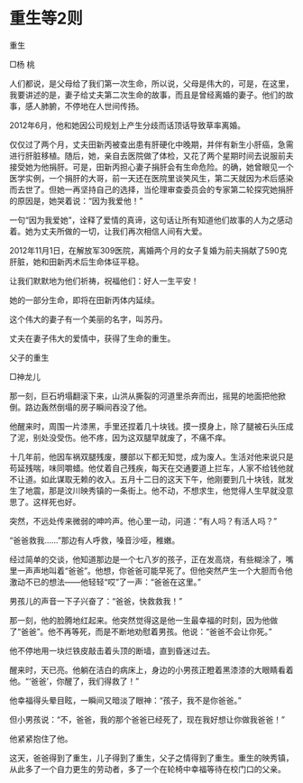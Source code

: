 # 重生等2则

重生 

□杨 桃 

人们都说，是父母给了我们第一次生命，所以说，父母是伟大的，可是，在这里，我要讲述的是，妻子给丈夫第二次生命的故事，而且是曾经离婚的妻子。他们的故事，感人肺腑，不停地在人世间传扬。 

2012年6月，他和她因公司规划上产生分歧而话顶话导致草率离婚。 

仅仅过了两个月，丈夫田新丙被查出患有肝硬化中晚期，并伴有新生小肝癌，急需进行肝脏移植。随后，她，亲自去医院做了体检，又花了两个星期时间去说服前夫接受她为他捐肝。可是，田新丙担心妻子捐肝会有生命危险。的确，她曾眼见一个医学实例，一个捐肝的大哥，前一天还在医院里谈笑风生，第二天就因为术后感染而去世了。但她一再坚持自己的选择，当伦理审查委员会的专家第二轮探究她捐肝的原因是，她哭着说：“因为我爱他！” 

一句“因为我爱她”，诠释了爱情的真谛，这句话让所有知道他们故事的人为之感动着。她为丈夫所做的一切，让我们再次相信人间有大爱。 

2012年11月1日，在解放军309医院，离婚两个月的女子复婚为前夫捐献了590克肝脏，她和田新丙术后生命体征平稳。 

让我们默默地为他们祈祷，祝福他们：好人一生平安！ 

她的一部分生命，即将在田新丙体内延续。 

这个伟大的妻子有一个美丽的名字，叫苏丹。 

丈夫在妻子伟大的爱情中，获得了生命的重生。 

父子的重生 

□神龙儿 

那一刻，巨石坍塌翻滚下来，山洪从撕裂的河道里杀奔而出，摇晃的地面把他掀倒。路边轰然倒塌的房子瞬间吞没了他。 

他醒来时，周围一片漆黑，手里还捏着几十块钱。摸一摸身上，除了腿被石头压成了泥，别处没受伤。他不疼，因为这双腿早就废了，不痛不痒。 

十几年前，他因车祸双腿残废，腰部以下都无知觉，成为废人。生活对他来说只是苟延残喘，味同嚼蜡。他仗着自己残疾，每天在交通要道上拦车，人家不给钱他就不让道。如此谋取无赖的收入。五月十二日的这天下午，他刚要到几十块钱，就发生了地震，那是汶川映秀镇的一条街上。他不动，不想求生，他觉得人生早就没意思了。这样死也好。 

突然，不远处传来微弱的呻吟声。他心里一动，问道：“有人吗？有活人吗？” 

“爸爸救我……”那边有人呼救，嗓音沙哑，稚嫩。 

经过简单的交谈，他知道那边是一个七八岁的孩子，正在发高烧，有些糊涂了，嘴里一声声地叫着“爸爸”。他想，你爸爸可能早死了。但他突然产生一个大胆而令他激动不已的想法——他轻轻“哎”了一声：“爸爸在这里。” 

男孩儿的声音一下子兴奋了：“爸爸，快救救我！” 

那一刻，他的脸腾地红起来。他突然觉得这是他一生最幸福的时刻，因为他做了“爸爸”。他不再等死，而是不断地劝慰着男孩。他说：“爸爸不会让你死。” 

他不停地用一块烂铁皮敲击着头顶的断墙，直到昏迷过去。 

醒来时，天已亮。他躺在洁白的病床上，身边的小男孩正瞪着黑漆漆的大眼睛看着他。“‘爸爸’，你醒了，我们得救了！” 

他幸福得头晕目眩，一瞬间又暗淡了眼神：“孩子，我不是你爸爸。” 

但小男孩说：“不，爸爸，我的那个爸爸已经死了，现在我好想让你做我爸爸！” 

他紧紧抱住了他。 

这天，爸爸得到了重生，儿子得到了重生，父子之情得到了重生。重生的映秀镇，从此多了一个自力更生的劳动者，多了一个在轮椅中幸福等待在校门口的父亲。